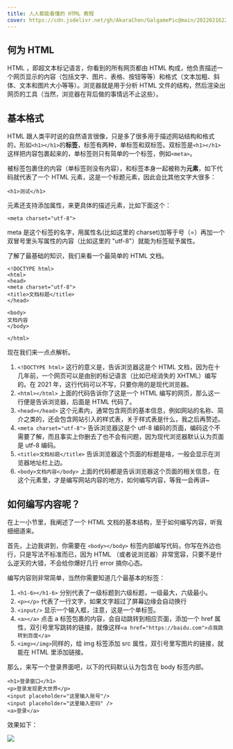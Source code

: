 ```yaml
---
title: 人人都能看懂的 HTML 教程
cover: https://cdn.jsdelivr.net/gh/AkaraChen/GalgamePic@main/20220216223151.png
---
```


## 何为 HTML

HTML ，即超文本标记语言，你看到的所有网页都由 HTML 构成，他负责描述一个网页显示的内容（包括文字、图片、表格、按钮等等）和格式（文本加粗、斜体、文本和图片大小等等）。浏览器就是用于分析 HTML 文件的结构，然后渲染出网页的工具（当然，浏览器在背后做的事情远不止这些）。

## 基本格式

HTML 跟人类平时说的自然语言很像，只是多了很多用于描述网站结构和格式的，形如`<h1></h1>`的**标签**，标签有两种，单标签和双标签。双标签是`<h1></h1>`这样把内容包裹起来的，单标签则只有简单的一个标签，例如`<meta>`。

被标签包裹住的内容（单标签则没有内容），和标签本身一起被称为**元素**，如下代码就代表了一个 HTML 元素，这是一个标题元素，因此会比其他文字大很多：

```
<h1>测试</h1>
```

元素还支持添加属性，来更具体的描述元素，比如下面这个：

`<meta charset="utf-8">`

meta 是这个标签的名字，用属性名(比如这里的 charset)加等于号（=）再加一个双冒号里头写属性的内容（比如这里的 "utf-8"）就能为标签赋予属性。

了解了最基础的知识，我们来看一个最简单的 HTML 文档。

```
<!DOCTYPE html>
<html>
<head>
<meta charset="utf-8">
<title>文档标题</title>
</head>

<body>
文档内容
</body>

</html>
```

现在我们来一点点解析。

1. `<!DOCTYPE html>` 这行的意义是，告诉浏览器这是个 HTML 文档，因为在十几年前，一个网页可以是由别的标记语言（比如已经消失的 XHTML）编写的。在 2021 年，这行代码可以不写，只要你用的是现代浏览器。
2. `<html></html>` 上面的代码告诉你了这是一个 HTML 编写的网页，那么这一行便是告诉浏览器，后面是 HTML 代码了。
3. `<head></head>` 这个元素内，通常包含网页的基本信息，例如网站的名称、简介之类的，还会包含网站引入的样式表，关于样式表是什么，我之后再赘述。
4. `<meta charset="utf-8">` 告诉浏览器这是个 utf-8 编码的页面，编码这个不需要了解，而且事实上你删去了也不会有问题，因为现代浏览器默认认为页面是 utf-8 编码。
5. `<title>文档标题</title>` 告诉浏览器这个页面的标题是啥，一般会显示在浏览器地址栏上边。
6. `<body>文档内容</body>` 上面的代码都是告诉浏览器这个页面的相关信息，在这个元素里，才是编写网站内容的地方，如何编写内容，等我一会再讲~

## 如何编写内容呢？

在上一小节里，我阐述了一个 HTML 文档的基本结构，至于如何编写内容，听我细细道来。

首先，上边我讲到，你需要在 `<body></body>` 标签内部编写代码，你写在外边也行，只是写法不标准而已，因为 HTML （或者说浏览器）非常宽容，只要不是什么逆天的大错，不会给你爆好几行 error 搞你心态。

编写内容则非常简单，当然你需要知道几个最基本的标签：

1. `<h1-6></h1-6>` 分别代表了一级标题到六级标题，一级最大，六级最小。
2. `<p></p>` 代表了一行文字，如果文字超过了屏幕边缘会自动换行
3. `<input/>` 显示一个输入框，注意，这是一个单标签。
4. `<a></a>` 点击 a 标签包裹的内容，会自动跳转到相应页面，添加一个 href 属性，双引号里写跳转的链接，就像这样`<a href="https://baidu.com">点我跳转到百度</a>`
5. `<img></img>`同样的，给 img 标签添加 src 属性，双引号里写图片的链接，就能在 HTML 里添加链接。

那么，来写一个登录界面吧，以下的代码默认认为包含在 body 标签内部。

```
<h1>登录窗口</h1>
<p>登录发现更大世界</p>
<input placeholder="这里输入账号"/>
<input placeholder="这里输入密码" />
<a>登录</a>
```

效果如下：

![](https://cdn.jsdelivr.net/gh/AkaraChen/GalgamePic@main/20211202222753.png)
